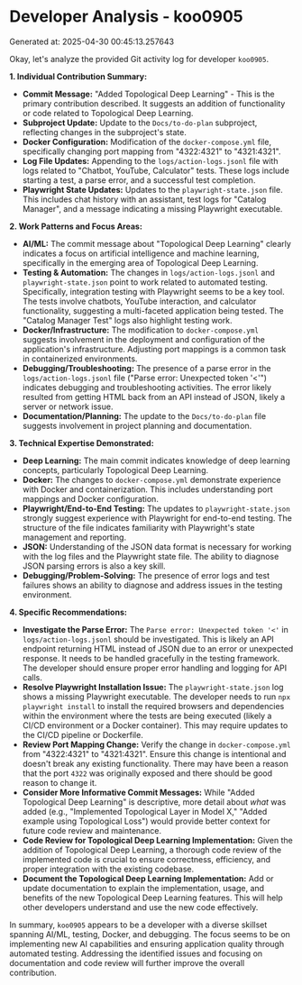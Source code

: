 # Developer Analysis - koo0905
Generated at: 2025-04-30 00:45:13.257643

Okay, let's analyze the provided Git activity log for developer `koo0905`.

**1. Individual Contribution Summary:**

*   **Commit Message:** "Added Topological Deep Learning" - This is the primary contribution described.  It suggests an addition of functionality or code related to Topological Deep Learning.
*   **Subproject Update:** Update to the `Docs/to-do-plan` subproject, reflecting changes in the subproject's state.
*   **Docker Configuration:** Modification of the `docker-compose.yml` file, specifically changing port mapping from "4322:4321" to "4321:4321".
*   **Log File Updates:** Appending to the `logs/action-logs.jsonl` file with logs related to "Chatbot, YouTube, Calculator" tests.  These logs include starting a test, a parse error, and a successful test completion.
*   **Playwright State Updates:** Updates to the `playwright-state.json` file.  This includes chat history with an assistant, test logs for "Catalog Manager", and a message indicating a missing Playwright executable.

**2. Work Patterns and Focus Areas:**

*   **AI/ML:** The commit message about "Topological Deep Learning" clearly indicates a focus on artificial intelligence and machine learning, specifically in the emerging area of Topological Deep Learning.
*   **Testing & Automation:** The changes in `logs/action-logs.jsonl` and `playwright-state.json` point to work related to automated testing.  Specifically, integration testing with Playwright seems to be a key tool.  The tests involve chatbots, YouTube interaction, and calculator functionality, suggesting a multi-faceted application being tested.  The "Catalog Manager Test" logs also highlight testing work.
*   **Docker/Infrastructure:** The modification to `docker-compose.yml` suggests involvement in the deployment and configuration of the application's infrastructure.  Adjusting port mappings is a common task in containerized environments.
*   **Debugging/Troubleshooting:** The presence of a parse error in the `logs/action-logs.jsonl` file ("Parse error: Unexpected token '<'") indicates debugging and troubleshooting activities. The error likely resulted from getting HTML back from an API instead of JSON, likely a server or network issue.
*   **Documentation/Planning:** The update to the `Docs/to-do-plan` file suggests involvement in project planning and documentation.

**3. Technical Expertise Demonstrated:**

*   **Deep Learning:**  The main commit indicates knowledge of deep learning concepts, particularly Topological Deep Learning.
*   **Docker:**  The changes to `docker-compose.yml` demonstrate experience with Docker and containerization.  This includes understanding port mappings and Docker configuration.
*   **Playwright/End-to-End Testing:** The updates to `playwright-state.json` strongly suggest experience with Playwright for end-to-end testing.  The structure of the file indicates familiarity with Playwright's state management and reporting.
*   **JSON:** Understanding of the JSON data format is necessary for working with the log files and the Playwright state file.  The ability to diagnose JSON parsing errors is also a key skill.
*   **Debugging/Problem-Solving:** The presence of error logs and test failures shows an ability to diagnose and address issues in the testing environment.

**4. Specific Recommendations:**

*   **Investigate the Parse Error:**  The `Parse error: Unexpected token '<'` in `logs/action-logs.jsonl` should be investigated. This is likely an API endpoint returning HTML instead of JSON due to an error or unexpected response. It needs to be handled gracefully in the testing framework.  The developer should ensure proper error handling and logging for API calls.
*   **Resolve Playwright Installation Issue:** The `playwright-state.json` log shows a missing Playwright executable. The developer needs to run `npx playwright install` to install the required browsers and dependencies within the environment where the tests are being executed (likely a CI/CD environment or a Docker container). This may require updates to the CI/CD pipeline or Dockerfile.
*   **Review Port Mapping Change:**  Verify the change in `docker-compose.yml` from "4322:4321" to "4321:4321". Ensure this change is intentional and doesn't break any existing functionality. There may have been a reason that the port `4322` was originally exposed and there should be good reason to change it.
*   **Consider More Informative Commit Messages:** While "Added Topological Deep Learning" is descriptive, more detail about *what* was added (e.g., "Implemented Topological Layer in Model X," "Added example using Topological Loss") would provide better context for future code review and maintenance.
*   **Code Review for Topological Deep Learning Implementation:**  Given the addition of Topological Deep Learning, a thorough code review of the implemented code is crucial to ensure correctness, efficiency, and proper integration with the existing codebase.
*   **Document the Topological Deep Learning Implementation:** Add or update documentation to explain the implementation, usage, and benefits of the new Topological Deep Learning features. This will help other developers understand and use the new code effectively.

In summary, `koo0905` appears to be a developer with a diverse skillset spanning AI/ML, testing, Docker, and debugging. The focus seems to be on implementing new AI capabilities and ensuring application quality through automated testing. Addressing the identified issues and focusing on documentation and code review will further improve the overall contribution.
